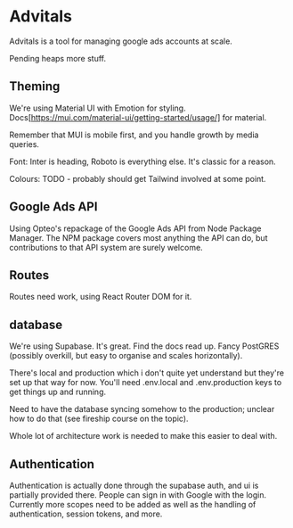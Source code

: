 
# Advitals #
Advitals is a tool for managing google ads accounts at scale. 

Pending heaps more stuff.

## Theming ##

We're using Material UI with Emotion for styling. 
Docs[https://mui.com/material-ui/getting-started/usage/] for material. 

Remember that MUI is mobile first, and you handle growth by media queries. 


Font: Inter is heading, Roboto is everything else. It's classic for a reason. 

Colours: 
TODO - probably should get Tailwind involved at some point. 

## Google Ads API ##
Using Opteo's repackage of the Google Ads API from Node Package Manager. The NPM package covers most anything the API can do, but contributions to that API system are surely welcome. 

## Routes ##

Routes need work, using React Router DOM for it. 

## database ##

We're using Supabase. It's great. Find the docs read up. Fancy PostGRES (possibly overkill, but easy to organise and scales horizontally). 

There's local and production which i don't quite yet understand but they're set up that way for now. You'll need .env.local and .env.production keys to get things up and running. 

Need to have the database syncing somehow to the production; unclear how to do that (see fireship course on the topic). 

Whole lot of architecture work is needed to make this easier to deal with. 

## Authentication ##
Authentication is actually done through the supabase auth, and ui is partially provided there. People can sign in with Google with the login. Currently more scopes need to be added as well as the handling of authentication, session tokens, and more. 


